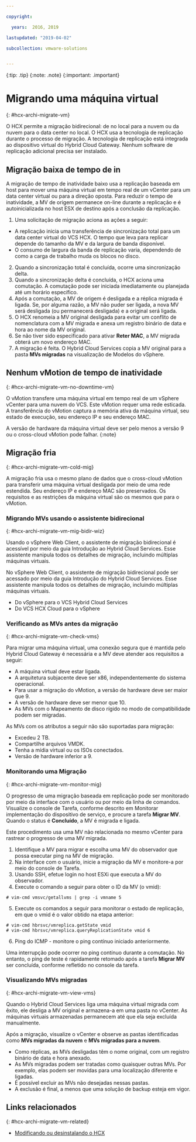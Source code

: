 ```yaml
---

copyright:

  years:  2016, 2019

lastupdated: "2019-04-02"

subcollection: vmware-solutions


---
```


{:tip: .tip}
{:note: .note}
{:important: .important}

# Migrando uma máquina virtual
{: #hcx-archi-migrate-vm}

O HCX permite a migração bidirecional: de no local para a nuvem ou da nuvem para o data center no local. O HCX usa a tecnologia de replicação durante o processo de migração. A tecnologia de replicação está integrada ao dispositivo virtual do Hybrid Cloud Gateway. Nenhum software de replicação adicional precisa ser instalado.

## Migração baixa de tempo de in

A migração de tempo de inatividade baixo usa a replicação baseada em host para mover uma máquina virtual em tempo real de um vCenter para um data center virtual ou para a direção oposta. Para reduzir o tempo de inatividade, a MV de origem permanece on-line durante a replicação e é autoinicializada no host ESX de destino após a conclusão da replicação.

1. Uma solicitação de migração aciona as ações a seguir:
  * A replicação inicia uma transferência de sincronização total para um data center virtual do VCS HCX. O tempo que leva para replicar depende do tamanho da MV e da largura de banda disponível.
  * O consumo de largura da banda de replicação varia, dependendo de como a carga de trabalho muda os blocos no disco.
2. Quando a sincronização total é concluída, ocorre uma sincronização delta.
3. Quando a sincronização delta é concluída, o HCX aciona uma comutação. A comutação pode ser iniciada imediatamente ou planejada até um horário específico.
4. Após a comutação, a MV de origem é desligada e a réplica migrada é ligada. Se, por alguma razão, a MV não puder ser ligada, a nova MV será desligada (ou permanecerá desligada) e a original será ligada.
5. O HCX renomeia a MV original desligada para evitar um conflito de nomenclatura com a MV migrada e anexa um registro binário de data e hora ao nome da MV original.
6. Se não tiver sido especificado para ativar **Reter MAC**, a MV migrada obterá um novo endereço MAC.
7. A migração é feita. O Hybrid Cloud Services copia a MV original para a pasta **MVs migradas** na visualização de Modelos do vSphere.

## Nenhum vMotion de tempo de inatividade
{: #hcx-archi-migrate-vm-no-downtime-vm}

O vMotion transfere uma máquina virtual em tempo real de um vSphere vCenter para uma nuvem do VCS. Este vMotion requer uma rede esticada. A transferência do vMotion captura a memória ativa da máquina virtual, seu estado de execução, seu endereço IP e seu endereço MAC.

A versão de hardware da máquina virtual deve ser pelo menos a versão 9 ou o cross-cloud vMotion pode falhar.
{:note}

## Migração fria
{: #hcx-archi-migrate-vm-cold-mig}

A migração fria usa o mesmo plano de dados que o cross-cloud vMotion para transferir uma máquina virtual desligada por meio de uma rede estendida. Seu endereço IP e endereço MAC são preservados. Os requisitos e as restrições da máquina virtual são os mesmos que para o vMotion.

### Migrando MVs usando o assistente bidirecional
{: #hcx-archi-migrate-vm-mig-bidir-wiz}

Usando o vSphere Web Client, o assistente de migração bidirecional é acessível por meio da guia Introdução ao Hybrid Cloud Services. Esse assistente manipula todos os detalhes de migração, incluindo múltiplas máquinas virtuais.

No vSphere Web Client, o assistente de migração bidirecional pode ser acessado por meio da guia Introdução do Hybrid Cloud Services. Esse assistente manipula todos os detalhes de migração, incluindo múltiplas máquinas virtuais.
* Do vSphere para o VCS Hybrid Cloud Services
* Do VCS HCX Cloud para o vSphere

### Verificando as MVs antes da migração
{: #hcx-archi-migrate-vm-check-vms}

Para migrar uma máquina virtual, uma conexão segura que é mantida pelo Hybrid Cloud Gateway é necessária e a MV deve atender aos requisitos a seguir:
* A máquina virtual deve estar ligada.
* A arquitetura subjacente deve ser x86, independentemente do sistema operacional.
* Para usar a migração do vMotion, a versão de hardware deve ser maior que 9.
* A versão de hardware deve ser menor que 10.
* As MVs com o Mapeamento de disco rígido no modo de compatibilidade podem ser migradas.

As MVs com os atributos a seguir não são suportadas para migração:
* Excedeu 2 TB.
* Compartilhe arquivos VMDK.
* Tenha a mídia virtual ou os ISOs conectados.
* Versão de hardware inferior a 9.

### Monitorando uma Migração
{: #hcx-archi-migrate-vm-monitor-mig}

O progresso de uma migração baseada em replicação pode ser monitorado por meio da interface com o usuário ou por meio da linha de comandos. Visualize o console de Tarefa, conforme descrito em Monitorar implementação do dispositivo de serviço, e procure a tarefa **Migrar MV**. Quando
o status é **Concluído**, a MV é migrada e ligada.

Este procedimento usa uma MV não relacionada no mesmo vCenter para rastrear o progresso de uma MV migrada.

1. Identifique a MV para migrar e escolha uma MV do observador que possa executar ping na MV de migração.
2. Na interface com o usuário, inicie a migração da MV e monitore-a por meio do console de Tarefa.
3. Usando SSH, efetue login no host ESXi que executa a MV do observador.
4. Execute o comando a seguir para obter o ID da MV (o vmid):

  ```
  # vim-cmd vmsvc/getallvms | grep -i vmname 5
  ```

5. Execute os comandos a seguir para monitorar o estado de replicação, em que o vmid é o valor obtido na etapa anterior:

  ```
  # vim-cmd hbrsvc/vmreplica.getState vmid
  # vim-cmd hbrsvc/vmreplica.queryReplicationState vmid 6
  ```

6. Ping do ICMP - monitore o ping contínuo iniciado anteriormente.

Uma interrupção pode ocorrer no ping contínuo durante a comutação. No entanto, o ping de teste é rapidamente retomado
após a tarefa **Migrar MV** ser concluída, conforme refletido no console da tarefa.

### Visualizando MVs migradas
{: #hcx-archi-migrate-vm-view-vms}

Quando o Hybrid Cloud Services liga uma máquina virtual migrada com êxito, ele desliga a MV original e armazena-a em uma pasta no vCenter. As máquinas virtuais armazenadas permanecem até que ela seja excluída manualmente.

Após a migração, visualize o vCenter e observe as pastas identificadas como **MVs migradas da nuvem** e **MVs migradas para a nuvem**.
* Como réplicas, as MVs desligadas têm o nome original, com um registro binário de data e hora anexado.
* As MVs migradas podem ser tratadas como quaisquer outras MVs. Por exemplo, elas podem ser movidas para uma localização
diferente e ligadas.
* É possível excluir as MVs não desejadas nessas pastas.
* A exclusão é final, a menos que uma solução de backup esteja em vigor.

## Links relacionados
{: #hcx-archi-migrate-vm-related}

* [Modificando ou desinstalando o HCX](/docs/services/vmwaresolutions/archiref/hcx-archi?topic=vmware-solutions-hcx-archi-mod-uninstall)
